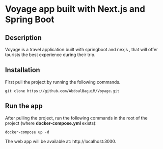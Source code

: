 # Voyage app built with Next.js and Spring Boot

## Description
Voyage is a travel application built with springboot and nexjs , that will offer tourists the best experience during their trip.

## Installation

First pull the project by running the following commands.

    git clone https://github.com/AbdoulBaguiM/Voyage.git


## Run the app
After pulling the project, run the following commands in the root of the project (where **docker-compose.yml** exists):

    docker-compose up -d



The web app will be available at:
http://localhost:3000.

